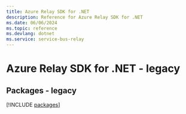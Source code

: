 ```yaml
---
title: Azure Relay SDK for .NET
description: Reference for Azure Relay SDK for .NET
ms.date: 06/06/2024
ms.topic: reference
ms.devlang: dotnet
ms.service: service-bus-relay
---
```

# Azure Relay SDK for .NET - legacy
## Packages - legacy
[!INCLUDE [packages](relay-index.md)]